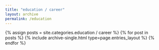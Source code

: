 ```yaml
---
title: "education / career"
layout: archive
permalink: /education
---
```



{% assign posts = site.categories.education / career %}
{% for post in posts %} {% include archive-single.html type=page.entries_layout %} {% endfor %}
